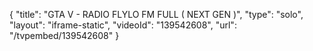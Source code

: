{
    "title": "GTA V - RADIO FLYLO FM FULL ( NEXT GEN )",
    "type": "solo",
    "layout": "iframe-static",
    "videoId": "139542608",
    "url": "\/tvpembed\/139542608"
}